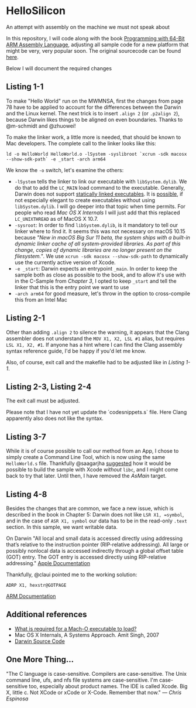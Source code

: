 # HelloSilicon
An attempt with assembly on the machine we must not speak about

In this repository, I will code along with the book [Programming with 64-Bit ARM Assembly Language](https://www.apress.com/gp/book/9781484258804), adjusting all sample code for a new platform that might be very, very popular soon. The original sourcecode can be found [here](https://github.com/Apress/programming-with-64-bit-ARM-assembly-language).

Below I will document the required changes

## Listing 1-1

To make "Hello World" run on the MWMNSA, first the changes from page 78 have to be applied to account for the differences between the Darwin and the Linux kernel.
The next trick is to insert `.align 2` (or `.p2align 2`), because Darwin likes things to be aligned on even boundaries. Thanks to @m-schmidt and @zhuowei!

To make the linker work, a little more is needed, that should be known to Mac developers. The complete call to the linker looks like this:
```
ld -o HelloWorld HelloWorld.o -lSystem -syslibroot `xcrun -sdk macosx --show-sdk-path` -e _start -arch arm64
```

We know the `-o` switch, let's examine the others:


* `-lSystem` tells the linker to link our executable with `libSystem.dylib`. We do that to add the `LC_MAIN` load command to the executable. Generally, Darwin does not support [statically linked executables](https://developer.apple.com/library/archive/qa/qa1118/_index.html). It is [possible](https://stackoverflow.com/questions/32453849/minimal-mach-o-64-binary/32659692#32659692), if not especially elegant to create executables without using `libSystem.dylib`. I will go deeper into that topic when time permits. For people who read _Mac OS X Internals_ I will just add that this replaced `LC_UNIXTHREAD` as of MacOS X 10.7. 
* `-sysroot`: In order to find `libSystem.dylib`, is it mandatory to tell our linker where to find it. It seems this was not necessary on macOS 10.15 because _"New in macOS Big Sur 11 beta, the system ships with a built-in dynamic linker cache of all system-provided libraries. As part of this change, copies of dynamic libraries are no longer present on the filesystem."_. We use `xcrun -sdk macosx --show-sdk-path` to dynamically use the currently active version of Xcode.
* `-e _start`: Darwin expects an entrypoint `_main`. In order to keep the sample both as close as possible to the book, and to allow it's use with in the C-Sample from _Chapter 3_, I opted to keep `_start` and tell the linker that this is the entry point we want to use
* `-arch arm64` for good measure, let's throw in the option to cross-compile this from an Intel Mac

## Listing 2-1

Other than adding `.align 2` to silence the warning, it appears that the Clang assembler does not understand the `MOV X1, X2, LSL #1` alias, but requires `LSL X1, X2, #1`. If anyone has a hint where I can find the Clang assembly syntax reference guide, I'd be happy if you'd let me know.

Also, of course, exit call and the makefile had to be adjusted like in _Listing 1-1_.

## Listing 2-3, Listing 2-4

The exit call must be adjusted.

Please note that I have not yet update the ´codesnippets.s` file. Here Clang apparently also does not like the syntax.

## Listing 3-7

While it is of course possible to call our method from an App, I chose to simply create a Command Line Tool, which is now using the same `HelloWorld.s` file.
Thankfully @saagarjha [suggested](https://github.com/below/HelloSilicon/issues/5) how it would be possible to build the sample with Xcode _without_ `libc`, and I might come back to try that later.
Until then, I have removed the _AsMain_ target.

## Listing 4-8

Besides the changes that are common, we face a new issue, which is described in the book in Chapter 5: Darwin does not like `LSR X1, =symbol`, and in the case of `ASR X1, symbol` our data has to be in the read-only `.text` section. In this sample, we want writable data. 

On Darwin "All local and small data is accessed directly using addressing that’s relative to the instruction pointer (RIP-relative addressing). All large or possibly nonlocal data is accessed indirectly through a global offset table (GOT) entry. The GOT entry is accessed directly using RIP-relative addressing." [Apple Documentation](https://developer.apple.com/library/archive/documentation/DeveloperTools/Conceptual/MachOTopics/1-Articles/x86_64_code.html#//apple_ref/doc/uid/TP40005044-SW1)

Thankfully, @claui pointed me to the working solution: 

```
ADRP X1, hexstr@GOTPAGE
```
[ARM Documentation](https://developer.arm.com/documentation/dui0802/b/A64-General-Instructions/ADRP)

## Additional references

* [What is required for a Mach-O executable to load?](https://stackoverflow.com/a/42399119/1600891)
* Mac OS X Internals, A Systems Approach. Amit Singh, 2007 
* [Darwin Source Code](https://opensource.apple.com/source/xnu/)

## One More Thing…
"The C language is case-sensitive. Compilers are case-sensitive. The Unix command line, ufs, and nfs file systems are case-sensitive. I'm case-sensitive too, especially about product names. The IDE is called Xcode. Big X, little c. Not XCode or xCode or X-Code. Remember that now."
_— Chris Espinosa_
